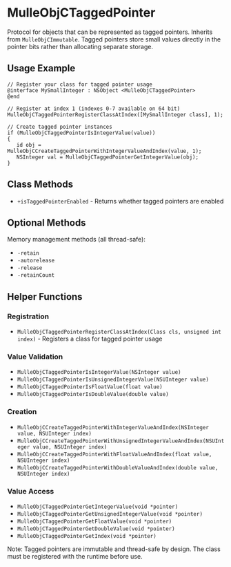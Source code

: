 # MulleObjCTaggedPointer

Protocol for objects that can be represented as tagged pointers. Inherits from `MulleObjCImmutable`. Tagged pointers store small values directly in the pointer bits rather than allocating separate storage.

## Usage Example

```objc
// Register your class for tagged pointer usage
@interface MySmallInteger : NSObject <MulleObjCTaggedPointer>
@end

// Register at index 1 (indexes 0-7 available on 64 bit)
MulleObjCTaggedPointerRegisterClassAtIndex([MySmallInteger class], 1);

// Create tagged pointer instances
if (MulleObjCTaggedPointerIsIntegerValue(value))
{
   id obj = MulleObjCCreateTaggedPointerWithIntegerValueAndIndex(value, 1);
   NSInteger val = MulleObjCTaggedPointerGetIntegerValue(obj);
}
```

## Class Methods

- `+isTaggedPointerEnabled` - Returns whether tagged pointers are enabled

## Optional Methods

Memory management methods (all thread-safe):
- `-retain`
- `-autorelease`
- `-release`
- `-retainCount`

## Helper Functions

### Registration
- `MulleObjCTaggedPointerRegisterClassAtIndex(Class cls, unsigned int index)` - Registers a class for tagged pointer usage

### Value Validation
- `MulleObjCTaggedPointerIsIntegerValue(NSInteger value)`
- `MulleObjCTaggedPointerIsUnsignedIntegerValue(NSUInteger value)`
- `MulleObjCTaggedPointerIsFloatValue(float value)`
- `MulleObjCTaggedPointerIsDoubleValue(double value)`

### Creation
- `MulleObjCCreateTaggedPointerWithIntegerValueAndIndex(NSInteger value, NSUInteger index)`
- `MulleObjCCreateTaggedPointerWithUnsignedIntegerValueAndIndex(NSUInteger value, NSUInteger index)`
- `MulleObjCCreateTaggedPointerWithFloatValueAndIndex(float value, NSUInteger index)`
- `MulleObjCCreateTaggedPointerWithDoubleValueAndIndex(double value, NSUInteger index)`

### Value Access
- `MulleObjCTaggedPointerGetIntegerValue(void *pointer)`
- `MulleObjCTaggedPointerGetUnsignedIntegerValue(void *pointer)`
- `MulleObjCTaggedPointerGetFloatValue(void *pointer)`
- `MulleObjCTaggedPointerGetDoubleValue(void *pointer)`
- `MulleObjCTaggedPointerGetIndex(void *pointer)`

Note: Tagged pointers are immutable and thread-safe by design. The class must be registered with the runtime before use.
